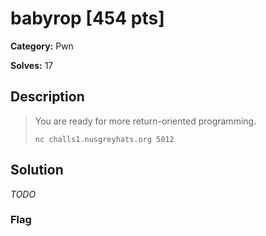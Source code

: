 # babyrop [454 pts]

**Category:** Pwn

**Solves:** 17

## Description
> You are ready for more return-oriented programming.
> 
> `nc challs1.nusgreyhats.org 5012`

## Solution
*TODO*
### Flag

